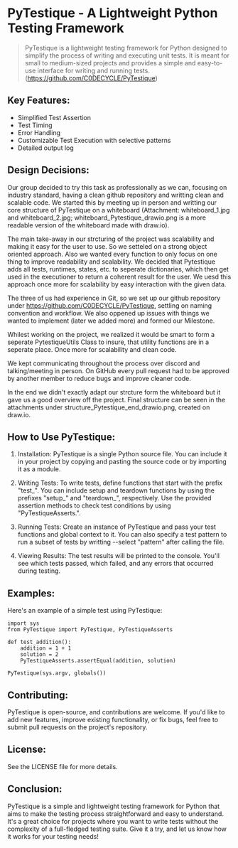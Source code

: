 # PyTestique - A Lightweight Python Testing Framework

> PyTestique is a lightweight testing framework for Python designed to simplify the process of writing and executing unit tests. It is meant for small to medium-sized projects and provides a simple and easy-to-use interface for writing and running tests. (https://github.com/C0DECYCLE/PyTestique)

## Key Features:
- Simplified Test Assertion
- Test Timing
- Error Handling
- Customizable Test Execution with selective patterns
- Detailed output log

## Design Decisions:
Our group decided to try this task as professionally as we can, focusing on industry standard, having a clean github repository and writting clean and scalable code. We started this by meeting up in person and writting our core structure of PyTestique on a whiteboard (Attachment: whiteboard_1.jpg and whiteboard_2.jpg; whiteboard_Pytestique_drawio.png is a more readable version of the whiteboard made with draw.io).

The main take-away in our strcturing of the project was scalability and making it easy for the user to use. So we setteled on a strong object oriented approach. Also we wanted every function to only focus on one thing to improve readability and scalability. We decided that Pytestique adds all tests, runtimes, states, etc. to seperate dictionaries, which then get used in the executioner to return a coherent result for the user. We uesd this approach once more for scalability by easy interaction with the given data.

The three of us had experience in Git, so we set up our github repository under https://github.com/C0DECYCLE/PyTestique, settling on naming convention and workflow. We also oppened up issues with things we wanted to implement (later we added more) and formed our Milestone. 

Whilest working on the project, we realized it would be smart to form a seperate PytestiqueUtils Class to insure, that utility functions are in a seperate place. Once more for scalability and clean code.

We kept communicating throughout the process over discord and talking/meeting in person. On GitHub every pull request had to be approved by another member to reduce bugs and improve cleaner code.

In the end we didn't exactly adapt our strcture form the whiteboard but it gave us a good overview off the project. Final structure can be seen in the attachments under structure_Pytestique_end_drawio.png, created on draw.io.

## How to Use PyTestique:

1. Installation: PyTestique is a single Python source file. You can include it in your project by copying and pasting the source code or by importing it as a module.

2. Writing Tests: To write tests, define functions that start with the prefix "test_". You can include setup and teardown functions by using the prefixes "setup_" and "teardown_", respectively. Use the provided assertion methods to check test conditions by using "PyTestiqueAsserts.".

3. Running Tests: Create an instance of PyTestique and pass your test functions and global context to it. You can also specify a test pattern to run a subset of tests by writting --select "pattern" after calling the file.

4. Viewing Results: The test results will be printed to the console. You'll see which tests passed, which failed, and any errors that occurred during testing.

## Examples:

Here's an example of a simple test using PyTestique:

```
import sys
from PyTestique import PyTestique, PyTestiqueAsserts

def test_addition():
	addition = 1 + 1
	solution = 2
	PyTestiqueAsserts.assertEqual(addition, solution)

PyTestique(sys.argv, globals())
```


## Contributing: 
PyTestique is open-source, and contributions are welcome. If you'd like to add new features, improve existing functionality, or fix bugs, feel free to submit pull requests on the project's repository.

## License: 
See the LICENSE file for more details.

## Conclusion: 
PyTestique is a simple and lightweight testing framework for Python that aims to make the testing process straightforward and easy to understand. It's a great choice for projects where you want to write tests without the complexity of a full-fledged testing suite. Give it a try, and let us know how it works for your testing needs!

